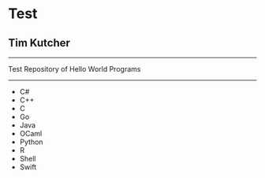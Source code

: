 # Test
## Tim Kutcher

---

Test Repository of Hello World Programs

---

* C#
* C++
* C
* Go
* Java
* OCaml
* Python
* R
* Shell
* Swift
